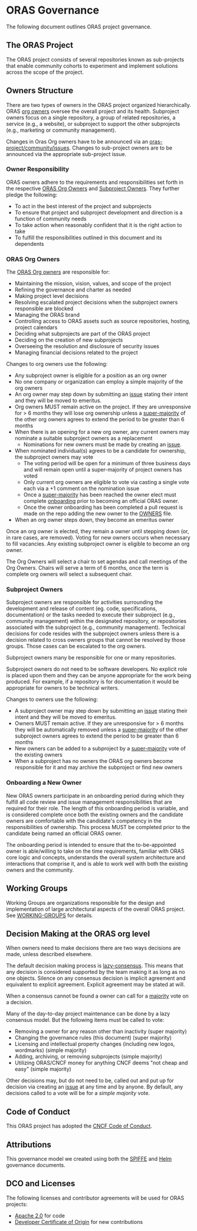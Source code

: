 # ORAS Governance

The following document outlines ORAS project governance.

## The ORAS Project

The ORAS project consists of several repositories known as sub-projects that enable community cohorts to experiment and implement solutions across the scope of the project.

## Owners Structure

There are two types of owners in the ORAS project organized hierarchically. ORAS [org owners][oras-project-owners] oversee the overall project and its health. Subproject owners focus on a single repository, a group of related repositories, a service (e.g., a website), or subproject to support the other subprojects (e.g., marketing or community management). 

Changes in Oras Org owners have to be announced via an [oras-project/community/issues][oras-issues-new]. Changes to sub-project owners are to be announced via the appropriate sub-project issue.

### Owner Responsibility

ORAS owners adhere to the requirements and responsibilities set forth in the respective [ORAS Org Owners](#oras-org-owners) and [Subproject Owners](#subproject-owners). They further pledge the following:

- To act in the best interest of the project and subprojects
- To ensure that project and subproject development and direction is a function of community needs
- To take action when reasonably confident that it is the right action to take
- To fulfill the responsibilities outlined in this document and its dependents

### ORAS Org Owners

The [ORAS Org owners][oras-project-owners] are responsible for:

- Maintaining the mission, vision, values, and scope of the project
- Refining the governance and charter as needed
- Making project level decisions
- Resolving escalated project decisions when the subproject owners responsible are blocked
- Managing the ORAS brand
- Controlling access to ORAS assets such as source repositories, hosting, project calendars
- Deciding what subprojects are part of the ORAS project
- Deciding on the creation of new subprojects
- Overseeing the resolution and disclosure of security issues
- Managing financial decisions related to the project

Changes to org owners use the following:

- Any subproject owner is eligible for a position as an org owner
- No one company or organization can employ a simple majority of the org owners
- An org owner may step down by submitting an [issue][oras-issues-new] stating their intent and they will be moved to emeritus.
- Org owners MUST remain active on the project. If they are unresponsive for > 6 months they will lose org ownership unless a [super-majority][super-majority] of the other org owners agrees to extend the period to be greater than 6 months
- When there is an opening for a new org owner, any current owners may nominate a suitable subproject owners as a replacement
  - Nominations for new owners must be made by creating an [issue][oras-issues-new].
- When nominated individual(s) agrees to be a candidate for ownership, the subproject owners may vote
  - The voting period will be open for a minimum of three business days and will remain open until a super-majority of project owners has voted
  - Only current org owners are eligible to vote via casting a single vote each via a +1 comment on the nomination issue
  - Once a [super-majority][super-majority] has been reached the owner elect must complete [onboarding](#onboarding-a-new-owner) prior to becoming an official ORAS owner.
  - Once the owner onboarding has been completed a pull request is made on the repo adding the new owner to the [OWNERS][oras-project-owners] file.
- When an org owner steps down, they become an emeritus owner

Once an org owner is elected, they remain a owner until stepping down (or, in rare cases, are removed). Voting for new owners occurs when necessary to fill vacancies. Any existing subproject owner is eligible to become an org owner.

The Org Owners will select a chair to set agendas and call meetings of the Org Owners. Chairs will serve a term of 6 months, once the term is complete org owners will select a subsequent chair.

### Subproject Owners

Subproject owners are responsible for activities surrounding the development and release of content (eg. code, specifications, documentation) or the tasks needed to execute their subproject (e.g., community management) within the designated repository, or repositories associated with the subproject (e.g., community management). Technical decisions for code resides with the subproject owners unless there is a decision related to cross owners groups that cannot be resolved by those groups. Those cases can be escalated to the org owners.

Subproject owners many be responsible for one or many repositories.

Subproject owners do not need to be software developers. No explicit role is placed upon them and they can be anyone appropriate for the work being produced. For example, if a repository is for documentation it would be appropriate for owners to be technical writers.

Changes to owners use the following:

- A subproject owner may step down by submitting an [issue][oras-issues-new] stating their intent and they will be moved to emeritus.
- Owners MUST remain active. If they are unresponsive for > 6 months they will be automatically removed unless a [super-majority][super-majority] of the other subproject owners agrees to extend the period to be greater than 6 months
- New owners can be added to a subproject by a [super-majority][super-majority] vote of the existing owners
- When a subproject has no owners the ORAS org owners become responsible for it and may archive the subproject or find new owners

### Onboarding a New Owner

New ORAS owners participate in an onboarding period during which they fulfill all code review and issue management responsibilities that are required for their role. The length of this onboarding period is variable, and is considered complete once both the existing owners and the candidate owners are comfortable with the candidate's competency in the responsibilities of ownership. This process MUST be completed prior to the candidate being named an official ORAS owner.

The onboarding period is intended to ensure that the to-be-appointed owner is able/willing to take on the time requirements, familiar with ORAS core logic and concepts, understands the overall system architecture and interactions that comprise it, and is able to work well with both the existing owners and the community.

## Working Groups

Working Groups are organizations responsible for the design and implementation of large architectural aspects of the overall ORAS project. See [WORKING-GROUPS](./WORKING-GROUPS.md) for details.

## Decision Making at the ORAS org level

When owners need to make decisions there are two ways decisions are made, unless described elsewhere.

The default decision making process is [lazy-consensus][lazy-consensus]. This means that any decision is considered supported by the team making it as long as no one objects. Silence on any consensus decision is implicit agreement and equivalent to explicit agreement. Explicit agreement may be stated at will.

When a consensus cannot be found a owner can call for a [majority][majority] vote on a decision.

Many of the day-to-day project maintenance can be done by a lazy consensus model. But the following items must be called to vote:

- Removing a owner for any reason other than inactivity (super majority)
- Changing the governance rules (this document) (super majority)
- Licensing and intellectual property changes (including new logos, wordmarks) (simple majority)
- Adding, archiving, or removing subprojects (simple majority)
- Utilizing ORAS/CNCF money for anything CNCF deems "not cheap and easy" (simple majority)

Other decisions may, but do not need to be, called out and put up for decision via creating an [issue][oras-issues-new] at any time and by anyone. By default, any decisions called to a vote will be for a _simple majority_ vote.

## Code of Conduct

This ORAS project has adopted the [CNCF Code of Conduct](https://github.com/cncf/foundation/blob/master/code-of-conduct.md).

## Attributions

This governance model we created using both the [SPIFFE](https://github.com/spiffe/spire/blob/main/MAINTAINERS.md) and [Helm](https://github.com/helm/community/blob/main/governance/governance.md) governance documents.

## DCO and Licenses

The following licenses and contributor agreements will be used for ORAS projects:

- [Apache 2.0](https://opensource.org/licenses/Apache-2.0) for code
- [Developer Certificate of Origin](https://developercertificate.org/) for new contributions

[oras-project-owners]:  ../OWNERS.md
[lazy-consensus]:       http://communitymgt.wikia.com/wiki/Lazy_consensus
[majority]:             https://en.wikipedia.org/wiki/Majority
[oras-issues-new]:      https://github.com/oras-project/community/issues/new
[super-majority]:       https://en.wikipedia.org/wiki/Supermajority#Two-thirds
